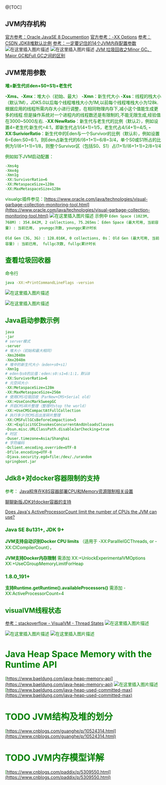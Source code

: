 @[TOC]
## JVM内存机构
[官方参考：Oracle JavaSE 8  Documention](https://docs.oracle.com/javase/8/docs/technotes/tools/windows/java.html)
[官方参考：-XX Options](https://www.oracle.com/java/technologies/javase/vmoptions-jsp.html)
[参考：CSDN JDK8堆默认比例](https://blog.csdn.net/liuchaoxuan/article/details/80958128)
[参考：一定要记住的14个JVM内存配置参数](https://cloud.tencent.com/developer/article/1406848)
![在这里插入图片描述](https://img-blog.csdnimg.cn/20200619171236869.png?x-oss-process=image/watermark,type_ZmFuZ3poZW5naGVpdGk,shadow_10,text_aHR0cHM6Ly9ibG9nLmNzZG4ubmV0L2x1bzE1MjQyMjA4MzEw,size_16,color_FFFFFF,t_70)
![在这里插入图片描述](https://img-blog.csdnimg.cn/2020061917130076.png?x-oss-process=image/watermark,type_ZmFuZ3poZW5naGVpdGk,shadow_10,text_aHR0cHM6Ly9ibG9nLmNzZG4ubmV0L2x1bzE1MjQyMjA4MzEw,size_16,color_FFFFFF,t_70)
[JVM 垃圾回收之Minor GC、Major GC和Full GC之间的区别](https://blog.csdn.net/xiaojin21cen/article/details/87779487)
## JVM常用参数

**<font color='green'>堆=新生代(Eden+S0+S1)+老生代**

**<font color='green'>-Xms、-Xmx**：堆大小（初始、最大）
**<font color='green'>-Xmn**：新生代大小
**<font color='green'>-Xss**：线程的栈大小（默认1M），JDK5.0以后每个线程堆栈大小为1M,以前每个线程堆栈大小为128k.根据应用的线程所需内存大小进行调整，在相同物理内存下,减小这个值能生成更多的线程.但是操作系统对一个进程内的线程数还是有限制的,不能无限生成,经验值在3000~5000左右.
-**<font color='green'>XX:NewRatio**：新生代与老生代的比例（默认2），例如设置4=老生代:新生代=4:1，即新生代占1/(4+1)=1/5，老生代占4/(4+1)=4/5,
**-<font color='green'>XX:SuriviorRatio**：新生代中的Eden与一个Survivor的比例（默认8），例如设置6=Eden:S0=6:1，则Eden占新生代的6/(6+1+1)=6/8=3/4，单个S0或S1所占的比例为1/(6+1+1)=1/8，则整个Survivor区（包括S0、S1）占(1+1)/(6+1+1)=2/8=1/4

例如如下JVM启动配置：

```bash
-Xms4g
-Xmx4g
-Xmn1g
-XX:SurvivorRatio=6
-XX:MetaspaceSize=128m
-XX:MaxMetaspaceSize=128m
```
visualgc插件参见：[https://www.oracle.com/java/technologies/visual-garbage-collection-monitoring-tool.html](https://www.oracle.com/java/technologies/visual-garbage-collection-monitoring-tool.html)
![在这里插入图片描述](https://img-blog.csdnimg.cn/2020061917543728.png?x-oss-process=image/watermark,type_ZmFuZ3poZW5naGVpdGk,shadow_10,text_aHR0cHM6Ly9ibG9nLmNzZG4ubmV0L2x1bzE1MjQyMjA4MzEw,size_16,color_FFFFFF,t_70)
示例中
`Eden Space (1023M, 768M) : 354.842M, 2 collections, 75.265ms`：
`Eden Space (最大可用, 当前容量) : 当前已用,  younggc次数, younggc累计时长`

`Old Gen (3G, 3G) : 128.016K, 0 collections, 0s`：
`Old Gen (最大可用, 当前容量) : 当前已用,  fullgc次数, fullgc累计时长`


## 查看垃圾回收器

 命令行
 

```bash
java -XX:+PrintCommandLineFlags -version
```
![在这里插入图片描述](https://img-blog.csdnimg.cn/20200811131927297.png)


![在这里插入图片描述](https://img-blog.csdnimg.cn/20200811131820197.png?x-oss-process=image/watermark,type_ZmFuZ3poZW5naGVpdGk,shadow_10,text_aHR0cHM6Ly9ibG9nLmNzZG4ubmV0L2x1bzE1MjQyMjA4MzEw,size_16,color_FFFFFF,t_70)
## Java启动参数示例

```bash
java 
-jar 
# server模式
-server 
# 堆大小（初始和最大相同）
-Xms2048m 
-Xmx2048m
# 堆中的新生代大小（eden+s0+s1）
-Xmn1g 
# eden与s0的比值：eden:s0:s1=6:1:1，默认8
-XX:SurvivorRatio=6 
# 元空间大小
-XX:MetaspaceSize=128m 
-XX:MaxMetaspaceSize=256m 
# 使用CMS垃圾回收（ParNew+CMS+Serial old）
-XX:+UseConcMarkSweepGC 
# 开启CMS碎片整理（整理时stop the world）
-XX:+UseCMSCompactAtFullCollection 
# 执行多少次CMS后出发碎片整理
-XX:CMSFullGCsBeforeCompaction=5 
-XX:+ExplicitGCInvokesConcurrentAndUnloadsClasses 
-Dsun.misc.URLClassPath.disableJarChecking=true 
# 时区
-Duser.timezone=Asia/Shanghai 
# 字符编码
-Dclient.encoding.override=UTF-8 
-Dfile.encoding=UTF-8 
-Djava.security.egd=file:/dev/./urandom 
springboot.jar
```

## Jdk8+对docker容器限制的支持
参考：
[Java程序在K8S容器部署CPU和Memory资源限制相关设置](https://yq.aliyun.com/articles/700701#)

[聊聊新版JDK对docker容器的支持](https://www.jianshu.com/p/3fcdd0ce72e7)

[Does Java's ActiveProcessorCount limit the number of CPUs the JVM can use?](https://stackoverflow.com/questions/59882464/does-javas-activeprocessorcount-limit-the-number-of-cpus-the-jvm-can-use)


### Java SE 8u131+, JDK 9+
**JVM支持自动识别Docker CPU limits**
（适用于 -XX:ParalllelGCThreads, or -XX:CICompilerCount），

**JVM支持Docker内存限制**
需添加
XX:+UnlockExperimentalVMOptions
XX:+UseCGroupMemoryLimitForHeap

### 1.8.0_191+
**支持Runtime.getRuntime().availableProcessors()**
需添加
-XX:ActiveProcessorCount=4

## visualVM线程状态
[参考：stackoverflow - VisualVM - Thread States](https://stackoverflow.com/questions/27406200/visualvm-thread-states/27406503)
![在这里插入图片描述](https://img-blog.csdnimg.cn/20201229134824789.png?x-oss-process=image/watermark,type_ZmFuZ3poZW5naGVpdGk,shadow_10,text_aHR0cHM6Ly9ibG9nLmNzZG4ubmV0L2x1bzE1MjQyMjA4MzEw,size_16,color_FFFFFF,t_70)

![在这里插入图片描述](https://img-blog.csdnimg.cn/20201229134405906.png?x-oss-process=image/watermark,type_ZmFuZ3poZW5naGVpdGk,shadow_10,text_aHR0cHM6Ly9ibG9nLmNzZG4ubmV0L2x1bzE1MjQyMjA4MzEw,size_16,color_FFFFFF,t_70)
![在这里插入图片描述](https://img-blog.csdnimg.cn/20201229134720121.png?x-oss-process=image/watermark,type_ZmFuZ3poZW5naGVpdGk,shadow_10,text_aHR0cHM6Ly9ibG9nLmNzZG4ubmV0L2x1bzE1MjQyMjA4MzEw,size_16,color_FFFFFF,t_70)

# Java Heap Space Memory with the Runtime API
[https://www.baeldung.com/java-heap-memory-api](https://www.baeldung.com/java-heap-memory-api)
![在这里插入图片描述](https://img-blog.csdnimg.cn/20210325133953592.png?x-oss-process=image/watermark,type_ZmFuZ3poZW5naGVpdGk,shadow_10,text_aHR0cHM6Ly9ibG9nLmNzZG4ubmV0L2x1bzE1MjQyMjA4MzEw,size_16,color_FFFFFF,t_70)
[https://www.baeldung.com/java-heap-used-committed-max](https://www.baeldung.com/java-heap-used-committed-max)


# TODO JVM结构及堆的划分
[https://www.cnblogs.com/guanghe/p/10524314.html](https://www.cnblogs.com/guanghe/p/10524314.html)

# TODO JVM内存模型详解
[https://www.cnblogs.com/paddix/p/5309550.html](https://www.cnblogs.com/paddix/p/5309550.html)
